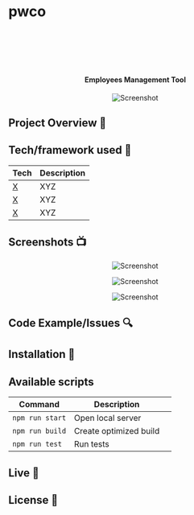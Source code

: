 # pwco<h1 align="center">

<br>

<br>

<br>

</h1>

<h4 align="center">Employees Management Tool</h4>

<p align="center">
  <a >
    <img src=""
         alt="Screenshot">
  </a>
</p>

## Project Overview 🎉

## Tech/framework used 🔧

| Tech                                                    | Description                              |
| ------------------------------------------------------- | ---------------------------------------- |
| [X](X)                           | XYZ   |
| [X](X)                           | XYZ   |
| [X](X)                           | XYZ   |


## Screenshots 📺

<p align="center">
    <img src="" alt="Screenshot">
</p>

<p align="center">
    <img src="" alt="Screenshot">
</p>

<p align="center">
    <img src="" alt="Screenshot">
</p>

## Code Example/Issues 🔍


## Installation 💾

## Available scripts

| Command                   | Description                   |     |
| ------------------------- | ----------------------------- | --- |
| `npm run start`           | Open local server             |     |
| `npm run build`           | Create optimized build        |     |
| `npm run test`            | Run tests                     |     |


## Live 📍

## License 🔱
